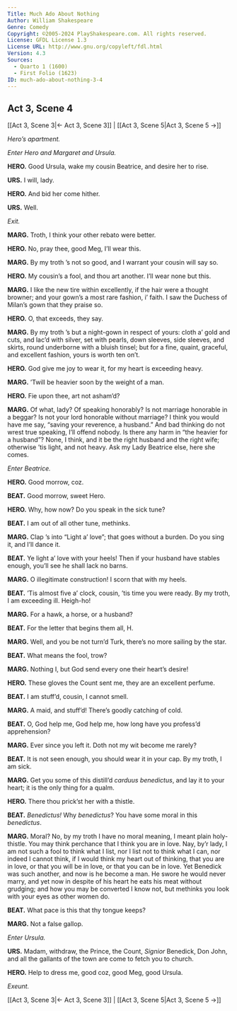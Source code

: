 ```yaml
---
Title: Much Ado About Nothing
Author: William Shakespeare
Genre: Comedy
Copyright: ©2005-2024 PlayShakespeare.com. All rights reserved.
License: GFDL License 1.3
License URL: http://www.gnu.org/copyleft/fdl.html
Version: 4.3
Sources:
  - Quarto 1 (1600)
  - First Folio (1623)
ID: much-ado-about-nothing-3-4
---
```


## Act 3, Scene 4
[[Act 3, Scene 3|← Act 3, Scene 3]] | [[Act 3, Scene 5|Act 3, Scene 5 →]]

*Hero’s apartment.*

*Enter Hero and Margaret and Ursula.*

**HERO.**
Good Ursula, wake my cousin Beatrice, and desire her to rise.

**URS.**
I will, lady.

**HERO.**
And bid her come hither.

**URS.**
Well.

*Exit.*

**MARG.**
Troth, I think your other rebato were better.

**HERO.**
No, pray thee, good Meg, I’ll wear this.

**MARG.**
By my troth ’s not so good, and I warrant your cousin will say so.

**HERO.**
My cousin’s a fool, and thou art another. I’ll wear none but this.

**MARG.**
I like the new tire within excellently, if the hair were a thought browner; and your gown’s a most rare fashion, i’ faith. I saw the Duchess of Milan’s gown that they praise so.

**HERO.**
O, that exceeds, they say.

**MARG.**
By my troth ’s but a night-gown in respect of yours: cloth a’ gold and cuts, and lac’d with silver, set with pearls, down sleeves, side sleeves, and skirts, round underborne with a bluish tinsel; but for a fine, quaint, graceful, and excellent fashion, yours is worth ten on’t.

**HERO.**
God give me joy to wear it, for my heart is exceeding heavy.

**MARG.**
’Twill be heavier soon by the weight of a man.

**HERO.**
Fie upon thee, art not asham’d?

**MARG.**
Of what, lady? Of speaking honorably? Is not marriage honorable in a beggar? Is not your lord honorable without marriage? I think you would have me say, “saving your reverence, a husband.” And bad thinking do not wrest true speaking, I’ll offend nobody. Is there any harm in “the heavier for a husband”? None, I think, and it be the right husband and the right wife; otherwise ’tis light, and not heavy. Ask my Lady Beatrice else, here she comes.

*Enter Beatrice.*

**HERO.**
Good morrow, coz.

**BEAT.**
Good morrow, sweet Hero.

**HERO.**
Why, how now? Do you speak in the sick tune?

**BEAT.**
I am out of all other tune, methinks.

**MARG.**
Clap ’s into “Light a’ love”; that goes without a burden. Do you sing it, and I’ll dance it.

**BEAT.**
Ye light a’ love with your heels! Then if your husband have stables enough, you’ll see he shall lack no barns.

**MARG.**
O illegitimate construction! I scorn that with my heels.

**BEAT.**
’Tis almost five a’ clock, cousin, ’tis time you were ready. By my troth, I am exceeding ill. Heigh-ho!

**MARG.**
For a hawk, a horse, or a husband?

**BEAT.**
For the letter that begins them all, H.

**MARG.**
Well, and you be not turn’d Turk, there’s no more sailing by the star.

**BEAT.**
What means the fool, trow?

**MARG.**
Nothing I, but God send every one their heart’s desire!

**HERO.**
These gloves the Count sent me, they are an excellent perfume.

**BEAT.**
I am stuff’d, cousin, I cannot smell.

**MARG.**
A maid, and stuff’d! There’s goodly catching of cold.

**BEAT.**
O, God help me, God help me, how long have you profess’d apprehension?

**MARG.**
Ever since you left it. Doth not my wit become me rarely?

**BEAT.**
It is not seen enough, you should wear it in your cap. By my troth, I am sick.

**MARG.**
Get you some of this distill’d *carduus benedictus*, and lay it to your heart; it is the only thing for a qualm.

**HERO.**
There thou prick’st her with a thistle.

**BEAT.**
*Benedictus!* Why *benedictus*? You have some moral in this *benedictus*.

**MARG.**
Moral? No, by my troth I have no moral meaning, I meant plain holy-thistle. You may think perchance that I think you are in love. Nay, by’r lady, I am not such a fool to think what I list, nor I list not to think what I can, nor indeed I cannot think, if I would think my heart out of thinking, that you are in love, or that you will be in love, or that you can be in love. Yet Benedick was such another, and now is he become a man. He swore he would never marry, and yet now in despite of his heart he eats his meat without grudging; and how you may be converted I know not, but methinks you look with your eyes as other women do.

**BEAT.**
What pace is this that thy tongue keeps?

**MARG.**
Not a false gallop.

*Enter Ursula.*

**URS.**
Madam, withdraw, the Prince, the Count, *Signior* Benedick, Don John, and all the gallants of the town are come to fetch you to church.

**HERO.**
Help to dress me, good coz, good Meg, good Ursula.

*Exeunt.*

[[Act 3, Scene 3|← Act 3, Scene 3]] | [[Act 3, Scene 5|Act 3, Scene 5 →]]